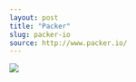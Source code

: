 ```yaml
---
layout: post
title: "Packer"
slug: packer-io
source: http://www.packer.io/
---
```


<img src="/beautiful-open/screenshots/packer.png">
